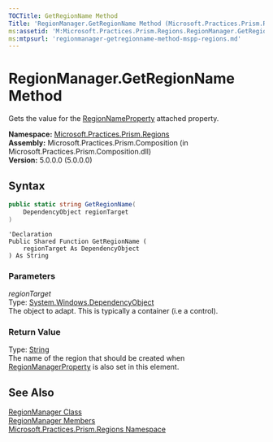 ```yaml
---
TOCTitle: GetRegionName Method
Title: 'RegionManager.GetRegionName Method (Microsoft.Practices.Prism.Regions)'
ms:assetid: 'M:Microsoft.Practices.Prism.Regions.RegionManager.GetRegionName(System.Windows.DependencyObject)'
ms:mtpsurl: 'regionmanager-getregionname-method-mspp-regions.md'
---
```


# RegionManager.GetRegionName Method

Gets the value for the [RegionNameProperty](/patterns-practices/reference/regionmanager-regionnameproperty-field-mspp-regions) attached property.

**Namespace:** [Microsoft.Practices.Prism.Regions](/patterns-practices/reference/mspp-regions-namespace)  
**Assembly:** Microsoft.Practices.Prism.Composition (in Microsoft.Practices.Prism.Composition.dll)  
**Version:** 5.0.0.0 (5.0.0.0)

## Syntax

```C#
public static string GetRegionName(
	DependencyObject regionTarget
)
```

```VB
'Declaration
Public Shared Function GetRegionName ( 
	regionTarget As DependencyObject
) As String
```

### Parameters

*regionTarget*  
Type: [System.Windows.DependencyObject](http://msdn.microsoft.com/en-us/library/ms589309)  
The object to adapt. This is typically a container (i.e a control).

### Return Value

Type: [String](http://msdn.microsoft.com/en-us/library/s1wwdcbf)  
The name of the region that should be created when [RegionManagerProperty](/patterns-practices/reference/regionmanager-regionmanagerproperty-field-mspp-regions) is also set in this element.

## See Also

[RegionManager Class](/patterns-practices/reference/regionmanager-class-mspp-regions)  
[RegionManager Members](/patterns-practices/reference/regionmanager-members-mspp-regions)  
[Microsoft.Practices.Prism.Regions Namespace](/patterns-practices/reference/mspp-regions-namespace)
